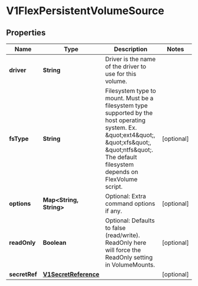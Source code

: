 

# V1FlexPersistentVolumeSource

## Properties

Name | Type | Description | Notes
------------ | ------------- | ------------- | -------------
**driver** | **String** | Driver is the name of the driver to use for this volume. | 
**fsType** | **String** | Filesystem type to mount. Must be a filesystem type supported by the host operating system. Ex. \&quot;ext4\&quot;, \&quot;xfs\&quot;, \&quot;ntfs\&quot;. The default filesystem depends on FlexVolume script. |  [optional]
**options** | **Map&lt;String, String&gt;** | Optional: Extra command options if any. |  [optional]
**readOnly** | **Boolean** | Optional: Defaults to false (read/write). ReadOnly here will force the ReadOnly setting in VolumeMounts. |  [optional]
**secretRef** | [**V1SecretReference**](V1SecretReference.md) |  |  [optional]



